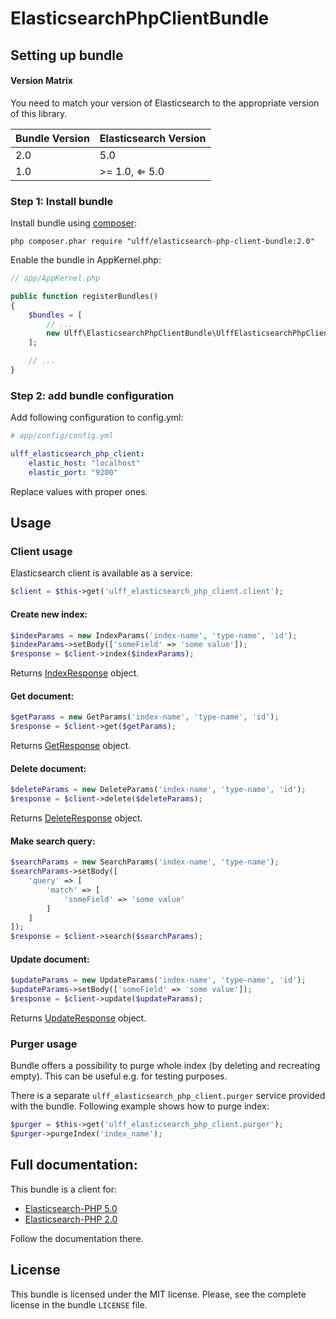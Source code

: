 # ElasticsearchPhpClientBundle


## Setting up bundle

#### Version Matrix
You need to match your version of Elasticsearch to the appropriate version of this library.

|Bundle Version|Elasticsearch Version|
|---|---|
|2.0|5.0|
|1.0|>= 1.0, ⇐ 5.0|


### Step 1: Install bundle

Install bundle using [composer](https://getcomposer.org):

```
php composer.phar require "ulff/elasticsearch-php-client-bundle:2.0"
```

Enable the bundle in AppKernel.php:

```php
// app/AppKernel.php

public function registerBundles()
{
    $bundles = [
        // ...
        new Ulff\ElasticsearchPhpClientBundle\UlffElasticsearchPhpClientBundle(),
    ];

    // ...
}
```

### Step 2: add bundle configuration

Add following configuration to config.yml:

```yaml
# app/config/config.yml

ulff_elasticsearch_php_client:
    elastic_host: "localhost"
    elastic_port: "9200"
```

Replace values with proper ones.

## Usage

### Client usage

Elasticsearch client is available as a service:

```php
$client = $this->get('ulff_elasticsearch_php_client.client');
```

#### Create new index:

```php
$indexParams = new IndexParams('index-name', 'type-name', 'id');
$indexParams->setBody(['someField' => 'some value']);
$response = $client->index($indexParams);
```

Returns [IndexResponse](Model/IndexResponse.php) object.

#### Get document:

```php
$getParams = new GetParams('index-name', 'type-name', 'id');
$response = $client->get($getParams);
```

Returns [GetResponse](Model/GetResponse.php) object.

#### Delete document:

```php
$deleteParams = new DeleteParams('index-name', 'type-name', 'id');
$response = $client->delete($deleteParams);
```

Returns [DeleteResponse](Model/DeleteResponse.php) object.

#### Make search query:

```php
$searchParams = new SearchParams('index-name', 'type-name');
$searchParams->setBody([
    'query' => [
        'match' => [
            'someField' => 'some value'
        ]
    ]
]);
$response = $client->search($searchParams);
```

#### Update document:

```php
$updateParams = new UpdateParams('index-name', 'type-name', 'id');
$updateParams->setBody(['someField' => 'some value']);
$response = $client->update($updateParams);
```

Returns [UpdateResponse](Model/UpdateResponse.php) object.

### Purger usage

Bundle offers a possibility to purge whole index (by deleting and recreating empty). This can be useful e.g. for
testing purposes.


There is a separate ```ulff_elasticsearch_php_client.purger``` service provided with the bundle.
Following example shows how to purge index:

```php
$purger = $this->get('ulff_elasticsearch_php_client.purger');
$purger->purgeIndex('index_name');
```

## Full documentation:

This bundle is a client for: 
 * [Elasticsearch-PHP 5.0](https://www.elastic.co/guide/en/elasticsearch/client/php-api/5.0/index.html)
 * [Elasticsearch-PHP 2.0](https://www.elastic.co/guide/en/elasticsearch/client/php-api/2.0/index.html)

Follow the documentation there.

## License

This bundle is licensed under the MIT license. Please, see the complete license in the bundle ```LICENSE``` file.

